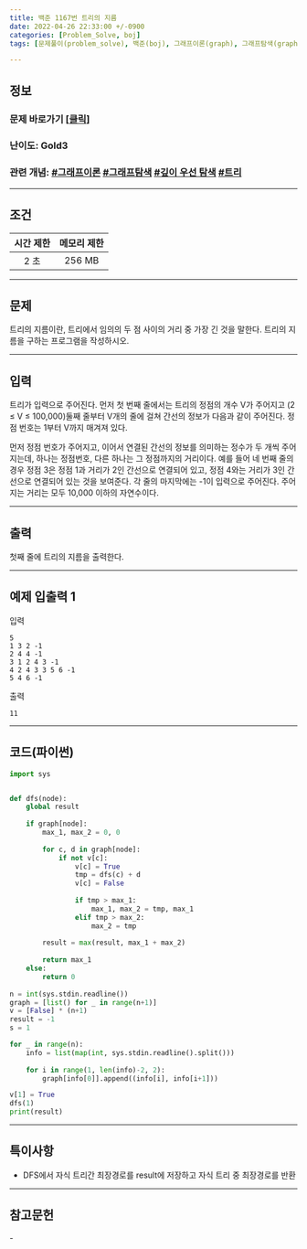 ```yaml
---
title: 백준 1167번 트리의 지름
date: 2022-04-26 22:33:00 +/-0900
categories: [Problem_Solve, boj]
tags: [문제풀이(problem_solve), 백준(boj), 그래프이론(graph), 그래프탐색(graph_search), 트리(tree), 깊이우선탐색(depth_first_search)]

---
```

## 정보
### 문제 바로가기 [[클릭](https://www.acmicpc.net/problem/1167)]
### 난이도: Gold3
### 관련 개념: [#그래프이론](https://www.acmicpc.net/problemset?sort=ac_desc&algo=7) [#그래프탐색](https://www.acmicpc.net/problemset?sort=ac_desc&algo=11) [#깊이 우선 탐색](https://www.acmicpc.net/problemset?sort=ac_desc&algo=127) [#트리](https://www.acmicpc.net/problemset?sort=ac_desc&algo=120)

---
## 조건

시간 제한|메모리 제한
:---:|:---:
2 초|256 MB

---
## 문제
트리의 지름이란, 트리에서 임의의 두 점 사이의 거리 중 가장 긴 것을 말한다. 트리의 지름을 구하는 프로그램을 작성하시오.

---
## 입력
트리가 입력으로 주어진다. 먼저 첫 번째 줄에서는 트리의 정점의 개수 V가 주어지고 (2 ≤ V ≤ 100,000)둘째 줄부터 V개의 줄에 걸쳐 간선의 정보가 다음과 같이 주어진다. 정점 번호는 1부터 V까지 매겨져 있다.

먼저 정점 번호가 주어지고, 이어서 연결된 간선의 정보를 의미하는 정수가 두 개씩 주어지는데, 하나는 정점번호, 다른 하나는 그 정점까지의 거리이다. 예를 들어 네 번째 줄의 경우 정점 3은 정점 1과 거리가 2인 간선으로 연결되어 있고, 정점 4와는 거리가 3인 간선으로 연결되어 있는 것을 보여준다. 각 줄의 마지막에는 -1이 입력으로 주어진다. 주어지는 거리는 모두 10,000 이하의 자연수이다.

---
## 출력
첫째 줄에 트리의 지름을 출력한다.

---
## 예제 입출력 1
입력
```
5
1 3 2 -1
2 4 4 -1
3 1 2 4 3 -1
4 2 4 3 3 5 6 -1
5 4 6 -1
```

출력
```
11
```

---
## 코드(파이썬)
```python
import sys


def dfs(node):
    global result
    
    if graph[node]:
        max_1, max_2 = 0, 0
        
        for c, d in graph[node]:
            if not v[c]:
                v[c] = True
                tmp = dfs(c) + d
                v[c] = False
            
                if tmp > max_1:
                    max_1, max_2 = tmp, max_1
                elif tmp > max_2:
                    max_2 = tmp
               
        result = max(result, max_1 + max_2)
        
        return max_1
    else:
        return 0
    
n = int(sys.stdin.readline())
graph = [list() for _ in range(n+1)]
v = [False] * (n+1)
result = -1
s = 1

for _ in range(n):
    info = list(map(int, sys.stdin.readline().split()))
    
    for i in range(1, len(info)-2, 2):
        graph[info[0]].append((info[i], info[i+1]))

v[1] = True
dfs(1)
print(result)

```

---
## 특이사항
- DFS에서 자식 트리간 최장경로를 result에 저장하고 자식 트리 중 최장경로를 반환

---
## 참고문헌
\-
